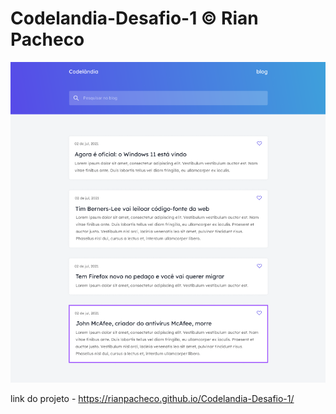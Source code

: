 # Codelandia-Desafio-1 &copy; Rian Pacheco

<img src="images/Design-Desktop.PNG">

link do projeto - https://rianpacheco.github.io/Codelandia-Desafio-1/
